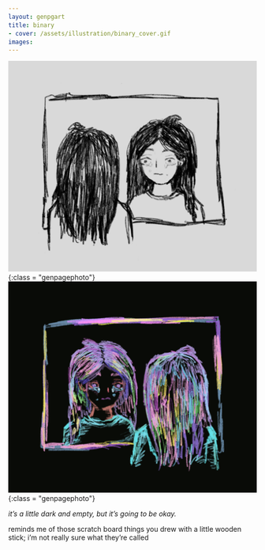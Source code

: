 ```yaml
---
layout: genpgart
title: binary
- cover: /assets/illustration/binary_cover.gif
images:
---
```


![downloadimg](/assets/illustration/binary_1.png){:class = "genpagephoto"}
![downloadimg](/assets/illustration/binary_0.png){:class = "genpagephoto"}


*it’s a little dark and empty, but it’s going to be okay.* 

reminds me of those scratch board things you drew with a little wooden stick; i’m not really sure what they’re called
